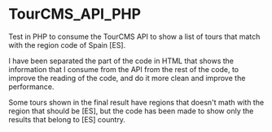 # TourCMS_API_PHP
Test in PHP to consume the TourCMS API to show a list of tours that match with the region code of Spain [ES].

I have been separated the part of the code in HTML that shows the information that I consume from the API 
from the rest of the code, to improve the reading of the code, and do it more clean and improve the performance.

Some tours shown in the final result have regions that doesn't math with the region that should be [ES], but the code
has been made to show only the results that belong to [ES] country.
